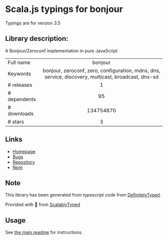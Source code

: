
# Scala.js typings for bonjour

Typings are for version 3.5

## Library description:
A Bonjour/Zeroconf implementation in pure JavaScript

|                    |                 |
| ------------------ | :-------------: |
| Full name          | bonjour |
| Keywords           | bonjour, zeroconf, zero, configuration, mdns, dns, service, discovery, multicast, broadcast, dns-sd |
| # releases         | 1 |
| # dependents       | 95 |
| # downloads        | 134754870 |
| # stars            | 3 |

## Links
- [Homepage](https://github.com/watson/bonjour)
- [Bugs](https://github.com/watson/bonjour/issues)
- [Repository](https://github.com/watson/bonjour)
- [Npm](https://www.npmjs.com/package/bonjour)
    


## Note
This library has been generated from typescript code from [DefinitelyTyped](https://definitelytyped.org).

Provided with :purple_heart: from [ScalablyTyped](https://github.com/oyvindberg/ScalablyTyped)

## Usage
See [the main readme](../../readme.md) for instructions.


